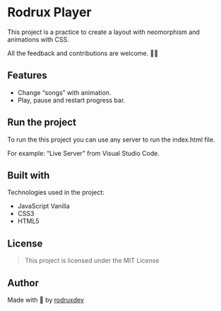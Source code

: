 # Rodrux Player

This project is a practice to create a layout with neomorphism and animations with CSS.

All the feedback and contributions are welcome. 🙋🏾

## Features

- Change “songs” with animation.
- Play, pause and restart progress bar.

## Run  the project

To run the this project you can use any server to run the index.html file.

For example: “Live Server” from Visual Studio Code.

## Built with

Technologies used in the project:

- JavaScript Vanilla
- CSS3
- HTML5

## License

> This project is licensed under the MIT License
> 

## **Author**

Made with 💚 by [rodruxdev](https://twitter.com/rodruxdev)